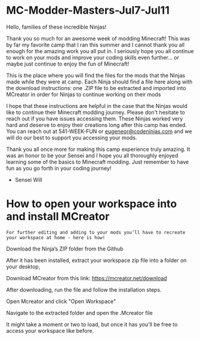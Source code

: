 # MC-Modder-Masters-Jul7-Jul11
Hello, families of these incredible Ninjas!

Thank you so much for an awesome week of modding Minecraft! This was by far my favorite camp that I ran this summer and I cannot thank you all enough for the 
amazing work you all put in. I seriously hope you all continue to work on your mods and improve your coding skills even further... or maybe just continue
to enjoy the fun of Minecraft!

This is the place where you will find the files for the mods that the Ninjas made while they were at camp. Each Ninja should find a file here along with the download instructions: one .ZIP file to be extracted and imported into MCreator in order for Ninjas to continue working on their mods

I hope that these instructions are helpful in the case that the Ninjas would like to continue their Minecraft modding journey. Please don't hesitate to reach out if you have issues accessing them. These Ninjas worked very hard and deserve to enjoy their creations long after this camp has ended. You can reach out at 541-WEEK-FUN or eugeneor@codeninjas.com and we will do our best to support you accessing your mods.

Thank you all once more for making this camp experience truly amazing. It was an honor to be your Sensei and I hope you all thoroughly enjoyed learning some of the basics to Minecraft 
modding. Just remember to have fun as you go forth in your coding journey!

- Sensei Will

# How to open your workspace into and install MCreator
	For further editing and adding to your mods you’ll have to recreate your workspace at home - here is how!
Download the Ninja’s ZIP folder from the Github

After it has been installed, extract your workspace zip file into a folder on your desktop, 

 Download MCreator from this link: https://mcreator.net/download
 
 After downloading, run the file and follow the installation steps.
 
Open Mcreator and click "Open Workspace"

Navigate to the extracted folder and open the .Mcreator file
	
 It might take a moment or two to load, but once it has you'll be free to access your workspace like before.
 
